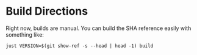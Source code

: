# Build Directions

Right now, builds are manual. You can build the SHA reference easily with something like:
```
just VERSION=$(git show-ref -s --head | head -1) build
```
